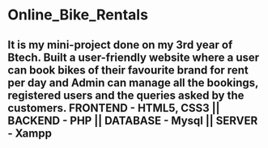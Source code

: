 # Online_Bike_Rentals
## It is my mini-project done on my 3rd year of Btech. Built a user-friendly website where a user can book bikes of their favourite brand for rent per day and  Admin can manage all the bookings, registered users and the queries asked by the customers.  FRONTEND - HTML5, CSS3    ||    BACKEND - PHP   ||     DATABASE - Mysql     ||    SERVER - Xampp
